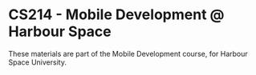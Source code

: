 # CS214 - Mobile Development @ Harbour Space 

These materials are part of the Mobile Development course, for Harbour Space University.


